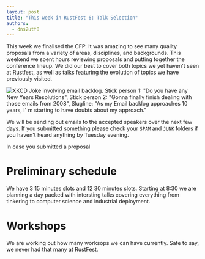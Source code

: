```yaml
---
layout: post
title: "This week in RustFest 6: Talk Selection"
authors:
  - dns2utf8
---
```


This week we finalised the CFP. It was amazing to see many quality proposals from a variety of areas, disciplines, and backgrounds. This weekend we spent hours reviewing proposals and putting together the conference lineup. We did our best to cover both topics we yet haven't seen at Rustfest, as well as talks featuring the evolution of topics we have previously visited.

![XKCD Joke involving email backlog. Stick person 1: "Do you have any New Years Resolutions", Stick person 2: "Gonna finally finish dealing with those emails from 2008", Slugline: "As my Email backlog approaches 10 years, I' m starting to have doubts about my approach."](https://imgs.xkcd.com/comics/emails.png)

We will be sending out emails to the accepted speakers over the next few days. If you submitted something please check your `SPAM` and `JUNK` folders if you haven't heard anything by Tuesday evening.

In case you submitted a proposal

# Preliminary schedule
We have 3 15 minutes slots and 12 30 minutes slots.
Starting at 8:30 we are planning a day packed with intersting talks covering everything from tinkering to computer science and industrial deployment.

# Workshops
We are working out how many worksops we can have currently.
Safe to say, we never had that many at RustFest.
